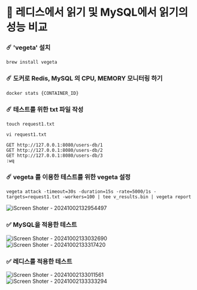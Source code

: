 
# 🚀 레디스에서 읽기 및 MySQL에서 읽기의 성능 비교

### ☄️ 'vegeta' 설치
```
brew install vegeta
```

### ☄️ 도커로 Redis, MySQL 의 CPU, MEMORY 모니터링 하기
```
docker stats {CONTAINER_ID}
```

### ☄️ 테스트를 위한 txt 파일 작성
```
touch request1.txt
```

```
vi request1.txt
```

```
GET http://127.0.0.1:8080/users-db/1
GET http://127.0.0.1:8080/users-db/2
GET http://127.0.0.1:8080/users-db/3
:wq
```

### ☄️ vegeta 를 이용한 테스트를 위한 vegeta 설정
```
vegeta attack -timeout=30s -duration=15s -rate=5000/1s -targets=request1.txt -workers=100 | tee v_results.bin | vegeta report
```

![iScreen Shoter - 20241002132954497](https://github.com/user-attachments/assets/4464bd2d-8dae-4ee8-bb99-c2896eed8a72)

### ✅ MySQL을 적용한 테스트
![iScreen Shoter - 20241002133032690](https://github.com/user-attachments/assets/5a5e981d-c6c2-49af-9f04-2b375fc7468b)
![iScreen Shoter - 20241002133317420](https://github.com/user-attachments/assets/98812dc0-f237-41ec-849a-c5eabe346e6f)


### ✅ 레디스를 적용한 테스트
![iScreen Shoter - 20241002133011561](https://github.com/user-attachments/assets/94c7fda5-2602-403a-aaf0-02fb98605219)
![iScreen Shoter - 20241002133333294](https://github.com/user-attachments/assets/9b1bf90f-0bce-4c1d-b279-3cc5471e273c)

